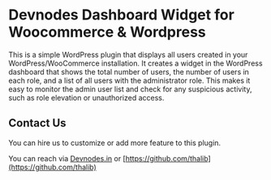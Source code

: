 # Devnodes Dashboard Widget for Woocommerce & Wordpress

This is a simple WordPress plugin that displays all users created in your WordPress/WooCommerce installation. It creates a widget in the WordPress dashboard that shows the total number of users, the number of users in each role, and a list of all users with the administrator role. This makes it easy to monitor the admin user list and check for any suspicious activity, such as role elevation or unauthorized access.

## Contact Us

You can hire us to customize or add more feature to this plugin.

You can reach via [Devnodes.in](https://devnodes.in) or [https://github.com/thalib](https://github.com/thalib)
